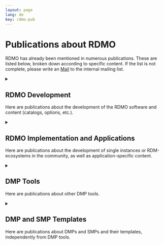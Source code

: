 ```yaml
---
layout: page
lang: de
key: rdmo-pub
---
```


# Publications about RDMO

RDMO has already been mentioned in numerous publications. These are listed below, broken down according to specific content. If the list is not complete, please write an <a href="mailto:rdmo-contact@listserv.dfn.de">Mail</a> to the internal mailing list.<br/>

<details>
  <summary><h2>RDMO Development</h2>
    <p>Here are publications about the development of the RDMO software and content (catalogs, options, etc.).</p>
  </summary>
  <ul class="publication">
  {% for publication in site.data.publications.RDMO_development %}
  {% include publications.html %}
  {% endfor %}
  </ul>
</details>

<details>
  <summary><h2>RDMO Implementation and Applications</h2>
    <p>Here are publications about the development of single instances or RDM-ecosystems in the community, as well as application-specific content.</p>
  </summary>
  <ul class="publication">
  {% for publication in site.data.publications.RDMO_implementation %}
  {% include publications.html %}
  {% endfor %}
  </ul>
</details>

<details>
  <summary><h2>DMP Tools</h2>
    <p>Here are publications about other DMP tools.</p>
  </summary>
  <ul class="publication">
  {% for publication in site.data.publications.DMP_Tools %}
  {% include publications.html %}
  {% endfor %}
  </ul>
</details>

<details>
  <summary><h2>DMP and SMP Templates</h2>
    <p>Here are publications about DMPs and SMPs and their templates, independently from DMP tools.</p>
  </summary>
  <ul class="publication">
  {% for publication in site.data.publications.DMP_SMP %}
  {% include publications.html %}
  {% endfor %}
  </ul>
</details>

